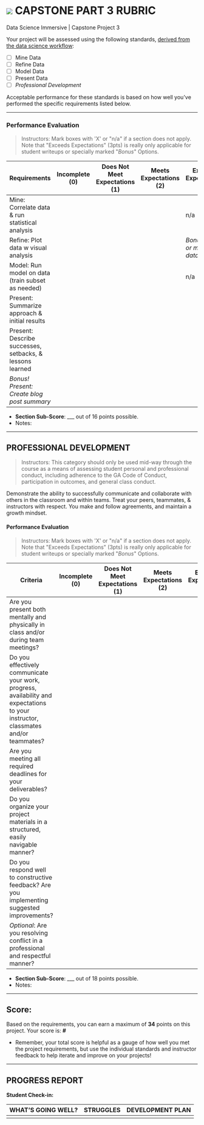 # ![](https://ga-dash.s3.amazonaws.com/production/assets/logo-9f88ae6c9c3871690e33280fcf557f33.png) CAPSTONE PART 3 RUBRIC
Data Science Immersive | Capstone Project 3							

Your project will be assessed using the following standards, [derived from the data science workflow](../../../../resources/syllabus/DSI-workflow-v1.pdf):

- [ ] Mine Data
- [ ] Refine Data
- [ ] Model Data
- [ ] Present Data
- [ ] *Professional Development*

Acceptable performance for these standards is based on how well you've performed the specific requirements listed below.

---

### Performance Evaluation
> Instructors: Mark boxes with 'X' or "n/a" if a section does not apply. Note that "Exceeds Expectations" (3pts) is really only applicable for student writeups or specially marked "*Bonus*" Options.

| Requirements | Incomplete (0) | Does Not Meet Expectations (1) | Meets Expectations (2) | Exceeds Expectations (3) |
|---|---|---|---|---|
| Mine: Correlate data & run statistical analysis | | | | n/a |
| Refine: Plot data w visual analysis | | | | *Bonus: Use 2 or more dataviz tools* |
| Model: Run model on data (train subset as needed)| | | | n/a |
| Present: Summarize approach & initial results | | | | |
| Present: Describe successes, setbacks, & lessons learned | | | | |
| *Bonus! Present: Create blog post summary* | | | | |

- **Section Sub-Score**: ___ out of 16 points possible.
- Notes:

---

## PROFESSIONAL DEVELOPMENT
> Instructors: This category should only be used mid-way through the course as a means of assessing student personal and professional conduct, including adherence to the GA Code of Conduct, participation in outcomes, and general class conduct.

Demonstrate the ability to successfully communicate and collaborate with others in the classroom and within teams. Treat your peers, teammates, & instructors with respect. You make and follow agreements, and maintain a growth mindset.

#### Performance Evaluation
> Instructors: Mark boxes with 'X' or "n/a" if a section does not apply. Note that "Exceeds Expectations" (3pts) is really only applicable for student writeups or specially marked "*Bonus*" Options.

| Criteria | Incomplete (0) | Does Not Meet Expectations (1) | Meets Expectations (2) | Exceeds Expectations (3) |
|---|---|---|---|---|
| Are you present both mentally and physically in class and/or during team meetings? | | | | |
| Do you effectively communicate your work, progress, availability and expectations to your instructor, classmates and/or teammates? | | | | |
| Are you meeting all required deadlines for your deliverables? | | | | |
| Do you organize your project materials in a structured, easily navigable manner? | | | | |
| Do you respond well to constructive feedback? Are you implementing suggested improvements? | | | | |
| *Optional*: Are you resolving conflict in a professional and respectful manner? | | | | |

- **Section Sub-Score**: ___ out of 18 points possible.
- Notes:

---

## Score:
Based on the requirements, you can earn a maximum of  **34**  points on this project. Your score is: **#**

- Remember, your total score is helpful as a gauge of how well you met the project requirements, but use the individual standards and instructor feedback to help iterate and improve on your projects!

---

## PROGRESS REPORT
**Student Check-in:**

|WHAT’S GOING WELL?|STRUGGLES|DEVELOPMENT PLAN|
|---|---|---|
| | | |

